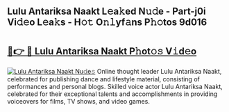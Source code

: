 ## Lulu Antariksa Naakt L𝚎a𝚔ed N𝚞𝚍e - Part-j0i Vi𝚍𝚎o L𝚎a𝚔s - H𝚘𝚝 O𝚗𝚕yf𝚊ns P𝚑𝚘tos 9d016

# <h2><a href="http://kfd1dz.oniu.top/?m=Lulu+Antariksa+Naakt">🔗👉 🔴 Lulu Antariksa Naakt P𝚑ot𝚘𝚜 V𝚒d𝚎o</a></h2>

[![Lulu Antariksa Naakt Nu𝚍e𝚜](https://i.imgur.com/0qMVB7G.gif)](http://kfd1dz.oniu.top/?m=Lulu+Antariksa+Naakt)
Online thought leader Lulu Antariksa Naakt, celebrated for publishing dance and lifestyle material, consisting of performances and personal blogs. Skilled voice actor Lulu Antariksa Naakt, celebrated for their exceptional talents and accomplishments in providing voiceovers for films, TV shows, and video games.  
